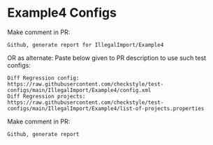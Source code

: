 # Example4 Configs
Make comment in PR:
```
Github, generate report for IllegalImport/Example4
```
OR as alternate:
Paste below given to PR description to use such test configs:
```
Diff Regression config: https://raw.githubusercontent.com/checkstyle/test-configs/main/IllegalImport/Example4/config.xml
Diff Regression projects: https://raw.githubusercontent.com/checkstyle/test-configs/main/IllegalImport/Example4/list-of-projects.properties
```
Make comment in PR:
```
Github, generate report
```
